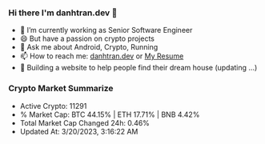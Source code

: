 ### Hi there I'm danhtran.dev 👋

- 🔭 I’m currently working as Senior Software Engineer
- 😄 But have a passion on crypto projects
- 💬 Ask me about Android, Crypto, Running 
- 📫 How to reach me: <a href="https://danhtran.dev" target="_blank">danhtran.dev</a> or <a href="Dan-Resume.pdf" target="_blank">My Resume</a>
- 🌱 Building a website to help people find their dream house (updating ...)

### Crypto Market Summarize
- Active Crypto: 11291
- % Market Cap: BTC 44.15% | ETH 17.71% | BNB 4.42%
- Total Market Cap Changed 24h: 0.46%
- Updated At: 3/20/2023, 3:16:22 AM
